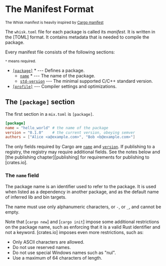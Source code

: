 # The Manifest Format

<sup>The Whisk manifest is heavily inspired by [Cargo manifest]</sup>

[Cargo manifest]: https://doc.rust-lang.org/cargo/reference/manifest.html

The `whisk.toml` file for each package is called its *manifest*. It is written
in the [TOML] format. It contains metadata that is needed to compile the package.

Every manifest file consists of the following sections:

<sub>`*` means required.</sub>

* [`[package]`](#the-package-section) * --- Defines a package.
  * [`name`](#the-name-field) * --- The name of the package.
  * [`std-version`](#the-rust-version-field) --- The minimal supported C/C++ standard version.
* [`[profile]`](profiles.md) --- Compiler settings and optimizations.

## The `[package]` section

The first section in a `mix.toml` is `[package]`.

```toml
[package]
name = "hello_world" # the name of the package
version = "0.1.0"    # the current version, obeying semver
authors = ["Alice <a@example.com>", "Bob <b@example.com>"]
```

The only fields required by Cargo are [`name`](#the-name-field) and
[`version`](#the-version-field). If publishing to a registry, the registry may
require additional fields. See the notes below and [the publishing
chapter][publishing] for requirements for publishing to [crates.io].

### The `name` field

The package name is an identifier used to refer to the package. It is used
when listed as a dependency in another package, and as the default name of
inferred lib and bin targets.

The name must use only alphanumeric characters, or `-`, or `_`, and cannot be empty.

Note that [`cargo new`] and [`cargo init`] impose some additional restrictions on
the package name, such as enforcing that it is a valid Rust identifier and not
a keyword. [crates.io] imposes even more restrictions, such as:

- Only ASCII characters are allowed.
- Do not use reserved names.
- Do not use special Windows names such as "nul".
- Use a maximum of 64 characters of length.
